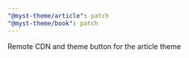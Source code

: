 ```yaml
---
"@myst-theme/article": patch
"@myst-theme/book": patch
---
```


Remote CDN and theme button for the article theme
